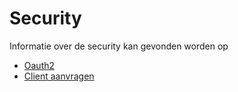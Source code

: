 # Security
Informatie over de security kan gevonden worden op
* [Oauth2](../../../vaststelling/doc/security/README.md)
* [Client aanvragen](../../../vaststelling/doc/security/client-aanvragen.md)
